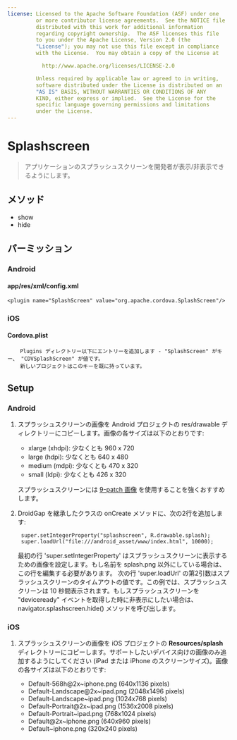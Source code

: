 ```yaml
---
license: Licensed to the Apache Software Foundation (ASF) under one
         or more contributor license agreements.  See the NOTICE file
         distributed with this work for additional information
         regarding copyright ownership.  The ASF licenses this file
         to you under the Apache License, Version 2.0 (the
         "License"); you may not use this file except in compliance
         with the License.  You may obtain a copy of the License at

           http://www.apache.org/licenses/LICENSE-2.0

         Unless required by applicable law or agreed to in writing,
         software distributed under the License is distributed on an
         "AS IS" BASIS, WITHOUT WARRANTIES OR CONDITIONS OF ANY
         KIND, either express or implied.  See the License for the
         specific language governing permissions and limitations
         under the License.
---
```


Splashscreen
==========

> アプリケーションのスプラッシュスクリーンを開発者が表示/非表示できるようにします。


メソッド
-------

- show
- hide

パーミッション
-----------

### Android

#### app/res/xml/config.xml

    <plugin name="SplashScreen" value="org.apache.cordova.SplashScreen"/>

### iOS

#### Cordova.plist

        Plugins ディレクトリー以下にエントリーを追加します - "SplashScreen" がキー、 "CDVSplashScreen" が値です。
        新しいプロジェクトはこのキーを既に持っています。


Setup
-----

### Android

1. スプラッシュスクリーンの画像を Android プロジェクトの res/drawable ディレクトリーにコピーします。画像の各サイズは以下のとおりです:

   - xlarge (xhdpi): 少なくとも 960 x 720
   - large (hdpi): 少なくとも 640 x 480
   - medium (mdpi): 少なくとも 470 x 320
   - small (ldpi): 少なくとも 426 x 320

   スプラッシュスクリーンには [9-patch 画像](https://developer.android.com/tools/help/draw9patch.html) を使用することを強くおすすめします。

2. DroidGap を継承したクラスの onCreate メソッドに、次の2行を追加します:

        super.setIntegerProperty("splashscreen", R.drawable.splash);
        super.loadUrl("file:///android_asset/www/index.html", 10000);

    最初の行 'super.setIntegerProperty' はスプラッシュスクリーンに表示するための画像を設定します。もし名前を splash.png 以外にしている場合は、この行を編集する必要があります。
    次の行 'super.loadUrl' の第2引数はスプラッシュスクリーンのタイムアウトの値です。この例では、スプラッシュスクリーンは 10 秒間表示されます。もしスプラッシュスクリーンを "deviceready" イベントを取得した時に非表示にしたい場合は、 navigator.splashscreen.hide() メソッドを呼び出します。

### iOS

1. スプラッシュスクリーンの画像を iOS プロジェクトの **Resources/splash** ディレクトリーにコピーします。サポートしたいデバイス向けの画像のみ追加するようにしてください (iPad または iPhone のスクリーンサイズ)。画像の各サイズは以下のとおりです:

   - Default-568h@2x~iphone.png (640x1136 pixels)
   - Default-Landscape@2x~ipad.png (2048x1496 pixels)
   - Default-Landscape~ipad.png (1024x768 pixels)
   - Default-Portrait@2x~ipad.png (1536x2008 pixels)
   - Default-Portrait~ipad.png (768x1024 pixels)
   - Default@2x~iphone.png (640x960 pixels)
   - Default~iphone.png (320x240 pixels)






